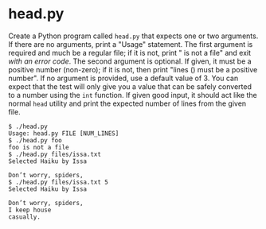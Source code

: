 # head.py

Create a Python program called `head.py` that expects one or two arguments. If there are no arguments, print a "Usage" statement. The first argument is required and much be a regular file; if it is not, print "<arg> is not a file" and exit *with an error code*. The second argument is optional. If given, it must be a positive number (non-zero); if it is not, then print "lines (<arg>) must be a positive number". If no argument is provided, use a default value of 3. You can expect that the test will only give you a value that can be safely converted to a number using the `int` function. If given good input, it should act like the normal `head` utility and print the expected number of lines from the given file.

````
$ ./head.py
Usage: head.py FILE [NUM_LINES]
$ ./head.py foo
foo is not a file
$ ./head.py files/issa.txt
Selected Haiku by Issa

Don’t worry, spiders,
$ ./head.py files/issa.txt 5
Selected Haiku by Issa

Don’t worry, spiders,
I keep house
casually.
````
